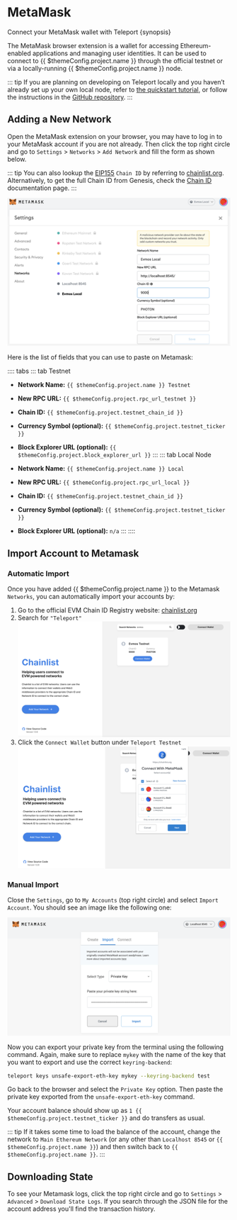 <!--
order: 2
-->

# MetaMask

Connect your MetaMask wallet with Teleport {synopsis}

The MetaMask browser extension is a wallet for accessing Ethereum-enabled applications and managing user identities. It can be used to connect to {{ $themeConfig.project.name }} through the official testnet or via a locally-running {{ $themeConfig.project.name }} node.

::: tip
If you are planning on developing on Teleport locally and you haven’t already set up your own local node, refer to [the quickstart tutorial](../../quickstart/run_node/), or follow the instructions in the [GitHub repository](https://github.com/tharsis/teleport/).
:::

## Adding a New Network

Open the MetaMask extension on your browser, you may have to log in to your MetaMask account if you are not already. Then click the top right circle and go to `Settings` > `Networks` > `Add Network` and fill the form as shown below.

::: tip
You can also lookup the [EIP155](https://github.com/ethereum/EIPs/blob/master/EIPS/eip-155.md) `Chain ID` by referring to [chainlist.org](https://chainlist.org/). Alternatively, to get the full Chain ID from Genesis, check the [Chain ID](./../../basics/chain_id) documentation page.
:::

![metamask networks settings](./../img/metamask_network_settings.png)

Here is the list of fields that you can use to paste on Metamask:

:::: tabs
::: tab Testnet

- **Network Name:** `{{ $themeConfig.project.name }} Testnet`
- **New RPC URL:** `{{ $themeConfig.project.rpc_url_testnet }}`
- **Chain ID:** `{{ $themeConfig.project.testnet_chain_id }}`
- **Currency Symbol (optional):** `{{ $themeConfig.project.testnet_ticker }}`
- **Block Explorer URL (optional):** `{{ $themeConfig.project.block_explorer_url }}`
  :::
  ::: tab Local Node

- **Network Name:** `{{ $themeConfig.project.name }} Local`
- **New RPC URL:** `{{ $themeConfig.project.rpc_url_local }}`
- **Chain ID:** `{{ $themeConfig.project.testnet_chain_id }}`
- **Currency Symbol (optional):** `{{ $themeConfig.project.testnet_ticker }}`
- **Block Explorer URL (optional):** `n/a`
  :::
  ::::

## Import Account to Metamask

### Automatic Import

Once you have added {{ $themeConfig.project.name }} to the Metamask `Networks`, you can automatically import your accounts by:

1. Go to the official EVM Chain ID Registry website: [chainlist.org](https://chainlist.org/)
2. Search for `"Teleport"`
   ![chainlist.org website](./../img/chainlist.png)
3. Click the `Connect Wallet` button under `Teleport Testnet`
   ![add accounts via chainlist](./../img/chainlist_metamask.png)

### Manual Import

Close the `Settings`, go to `My Accounts` (top right circle) and select `Import Account`. You should see an image like the following one:

![metamask manual import account page](./../img/metamask_import.png)

Now you can export your private key from the terminal using the following command. Again, make sure to replace `mykey` with the name of the key that you want to export and use the correct `keyring-backend`:

```bash
teleport keys unsafe-export-eth-key mykey --keyring-backend test
```

Go back to the browser and select the `Private Key` option. Then paste the private key exported from the `unsafe-export-eth-key` command.

Your account balance should show up as `1 {{ $themeConfig.project.testnet_ticker }}` and do transfers as usual.

::: tip
If it takes some time to load the balance of the account, change the network to `Main Ethereum Network` (or any other than `Localhost 8545` or `{{ $themeConfig.project.name }}`) and then switch back to `{{ $themeConfig.project.name }}`.
:::

## Downloading State

To see your Metamask logs, click the top right circle and go to `Settings` > `Advanced` > `Download State Logs`. If you search through the JSON file for the account address you'll find the transaction history.
